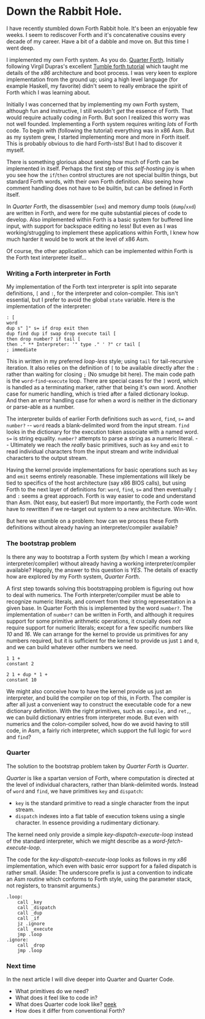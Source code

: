 
# Down the Rabbit Hole.

I have recently stumbled down Forth Rabbit hole. It's been an enjoyable few weeks. I seem to rediscover Forth and it's concatenative cousins every decade of my career. Have a bit of a dabble and move on. But this time I went deep.

I implemented my own Forth system. As you do. [Quarter Forth](https://github.com/Nick-Chapman/quarter-forth). Initially following Virgil Dupras's excellent [Tumble forth tutorial](https://tumbleforth.hardcoded.net) which taught me details of the _x86_ architecture and boot process. I was very keen to explore implementation from the ground up; using a high level language (for example Haskell, my favorite) didn't seem to really embrace the spirit of Forth which I was learning about.

Initially I was concerned that by implementing my own Forth system, although fun and instructive, I still wouldn't _get_ the essence of Forth. That would require actually coding _in_ Forth. But soon I realized this worry was not well founded. Implementing a Forth system requires writing _lots_ of Forth code. To begin with (following the tutorial) everything was in x86 Asm. But as my system grew, I started implementing more and more in Forth itself. This is probably obvious to die hard Forth-ists! But I had to discover it myself.

There is something glorious about seeing how much of Forth can be implemented in itself. Perhaps the first step of this _self-hosting_ joy is when you see how the `if`/`then` control structures are not special builtin things, but standard Forth words, with their own Forth definition. Also seeing how comment handling does not have to be builtin, but can be defined in Forth itself.

In _Quarter Forth_, the disassembler (`see`) and memory dump tools (`dump`/`xxd`) are written in Forth, and were for me quite substantial pieces of code to develop. Also implemented within Forth is a basic system for buffered line input, with support for backspace editing no less! But even as I was working/struggling to implement these applications within Forth, I knew how much harder it would be to work at the level of x86 Asm.

Of course, the other application which can be implemented within Forth is the Forth text interpreter itself...


### Writing a Forth interpreter in Forth

My implementation of the Forth text interpreter is split into separate definitions, `[` and `:`, for the interpreter and colon-compiler. This isn't essential, but I prefer to avoid the global `state` variable. Here is the implementation of the interpreter:

```
: [
word
dup s" ]" s= if drop exit then
dup find dup if swap drop execute tail [
then drop number? if tail [
then ." ** Interpreter: '" type ." ' ?" cr tail [
; immediate
```

This in written in my preferred _loop-less_ style; using `tail` for tail-recursive iteration.
It also relies on the definition of `[` to be available directly after the `:` rather than waiting for closing `;` (No smudge bit here). The main code path is the `word`-`find`-`execute` loop. There are special cases for the `]` word, which is handled as a terminating marker, rather that being it's own word. Another case for numeric handling, which is tried after a failed dictionary lookup. And then an error handling case for when a word is neither in the dictionary or parse-able as a number.

The interpreter builds of earlier Forth definitions such as `word`, `find`, `s=` and `number?` -- `word` reads a blank-delimited word from the input stream. `find` looks in the dictionary for the execution token associate with a named word. `s=` is string equality. `number?` attempts to parse a string as a numeric literal. -- Ultimately we reach the _really_ basic primitives, such as `key` and `emit` to read individual characters from the input stream and write individual characters to the output stream.

Having the kernel provide implementations for basic operations such as `key` and `emit` seems entirely reasonable. These implementations will likely be tied to specifics of the host architecture (say x86 BIOS calls), but using Forth to the next layer of definitions for: `word`, `find`, `s=` and then eventually `[` and `:` seems a great approach. Forth is way easier to code and understand than Asm. (Not easy, but easier!) But more importantly, the Forth code wont have to rewritten if we re-target out system to a new architecture. Win-Win.

But here we stumble on a problem: how can we process these Forth definitions without already having an interpreter/compiler available?


### The bootstrap problem

Is there any way to bootstrap a Forth system (by which I mean a working interpreter/compiler) without already having a working interpreter/compiler available? Happily, the answer to this question is _YES_. The details of exactly how are explored by my Forth system, _Quarter Forth_.

A first step towards solving this bootstrapping problem is figuring out how to deal with numerics. The Forth interpreter/compiler must be able to recognize numeric literals, and convert from their string representation in a given base. In Quarter Forth this is implemented by the word `number?`. The implementation of `number?` can be written in Forth, and although it requires support for some primitive arithmetic operations, it crucially does _not_ require support for numeric literals; except for a few specific numbers like _10_ and _16_. We can arrange for the kernel to provide us primitives for any numbers required, but it is sufficient for the kernel to provide us just `1` and `0`, and we can build whatever other numbers we need.

```
1 1 +
constant 2

2 1 + dup * 1 +
constant 10
```

We might also conceive how to have the kernel provide us just an interpreter, and build the compiler on top of this, in Forth. The compiler is after all just a convenient way to construct the executable code for a new dictionary definition. With the right primitives, such as `compile,` and `ret,`, we can build dictionary entries from interpreter mode. But even with numerics and the colon-compiler solved, how do we avoid having to still code, in Asm, a fairly rich interpreter, which support the full logic for `word` and `find`?


### Quarter

The solution to the bootstrap problem taken by _Quarter Forth_ is _Quarter_.

_Quarter_ is like a spartan version of Forth, where computation is directed at the level of individual characters, rather than blank-delimited words. Instead of `word` and `find`, we have primitives `key` and `dispatch`:
- `key` is the standard primitive to read a single character from the input stream.
- `dispatch` indexes into a flat table of execution tokens using a single character. In essence providing a rudimentary dictionary.

The kernel need only provide a simple _key-dispatch-execute-loop_ instead of the standard interpreter, which we might describe as a _word-fetch-execute-loop_.

The code for the _key-dispatch-execute-loop_ looks as follows in my _x86_ implementation, which even with basic error support for a failed dispatch is rather small. (Aside: The underscore prefix is just a convention to indicate an Asm routine which conforms to Forth style, using the parameter stack, not registers, to transmit arguments.)

```
.loop:
    call _key
    call _dispatch
    call _dup
    call _if
    jz .ignore
    call _execute
    jmp .loop
.ignore:
    call _drop
    jmp .loop
```

### Next time

In the next article I will dive deeper into Quarter and Quarter Code.

- What primitives do we need?
- What does it feel like to code in?
- What does Quarter code look like? [peek](https://github.com/Nick-Chapman/quarter-forth/blob/main/f/quarter.q)
- How does it differ from conventional Forth?
